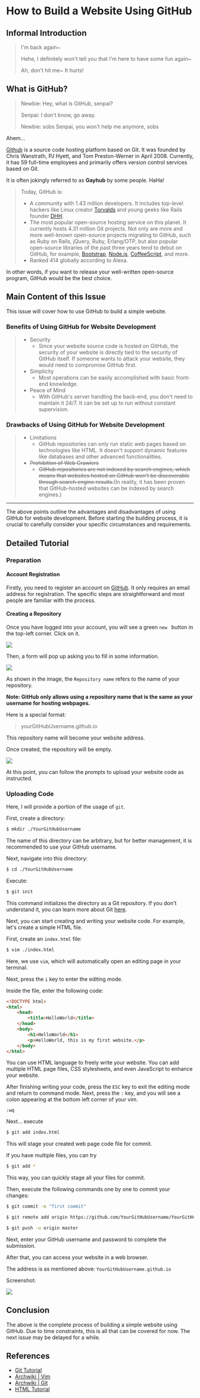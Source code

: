 # How to Build a Website Using GitHub


## Informal Introduction

> I'm back again~
>
> Hehe, I definitely won't tell you that I'm here to have some fun again~
>
> Ah, don't hit me~ It hurts!
## What is GitHub?

> Newbie: Hey, what is GitHub, senpai?
>
> Senpai: I don't know, go away.
>
> Newbie: sobs Senpai, you won't help me anymore, sobs

Ahem...

[Github](https://github.com/) is a source code hosting platform based on Git. It was founded by Chris Wanstrath, PJ Hyett, and Tom Preston-Werner in April 2008. Currently, it has 59 full-time employees and primarily offers version control services based on Git.

It is often jokingly referred to as **Gayhub** by some people.  HaHa!

> Today, GitHub is:
> * A community with 1.43 million developers. It includes top-level hackers like Linux creator [Torvalds](https://github.com/torvalds) and young geeks like Rails founder [DHH](https://github.com/dhh).
> * The most popular open-source hosting service on this planet. It currently hosts 4.31 million Git projects. Not only are more and more well-known open-source projects migrating to GitHub, such as Ruby on Rails, jQuery, Ruby, Erlang/OTP, but also popular open-source libraries of the past three years tend to debut on GitHub, for example, [Bootstrap](https://github.com/twitter/bootstrap), [Node.js](https://github.com/joyent/node), [CoffeeScript](https://github.com/jashkenas/coffee-script), and more.
> * Ranked 414 globally according to Alexa.

In other words, if you want to release your well-written open-source program, GitHub would be the best choice.

## Main Content of this Issue

This issue will cover how to use GitHub to build a simple website.

### Benefits of Using GitHub for Website Development
>
> * Security
>    * Since your website source code is hosted on GitHub, the security of your website is directly tied to the security of GitHub itself. If someone wants to attack your website, they would need to compromise GitHub first.
> * Simplicity
>   * Most operations can be easily accomplished with basic front-end knowledge.
> * Peace of Mind
>   * With GitHub's server handling the back-end, you don't need to maintain it 24/7. It can be set up to run without constant supervision.

### Drawbacks of Using GitHub for Website Development
> 
> * Limitations
>   * GitHub repositories can only run static web pages based on technologies like HTML. It doesn't support dynamic features like databases and other advanced functionalities.
> * ~~Prohibition of Web Crawlers~~
>   * ~~GitHub repositories are not indexed by search engines, which means that websites hosted on GitHub won't be discoverable through search engine results.~~(In reality, it has been proven that GitHub-hosted websites can be indexed by search engines.)

---

The above points outline the advantages and disadvantages of using GitHub for website development. Before starting the building process, it is crucial to carefully consider your specific circumstances and requirements.


## Detailed Tutorial
### Preparation
#### Account Registration

Firstly, you need to register an account on [GitHub](https://github.com/). It only requires an email address for registration. The specific steps are straightforward and most people are familiar with the process.

#### Creating a Repository

Once you have logged into your account, you will see a green `new ` button in the top-left corner. Click on it.

![](/img/截图_2019-10-13_21-08-00.png)

Then, a form will pop up asking you to fill in some information.

![](/img/截图_2019-10-13_21-11-12.png)

As shown in the image, the `Repository name` refers to the name of your repository.

**Note: GitHub only allows using a repository name that is the same as your username for hosting webpages.**

Here is a special format:

> yourGitHubUsername.github.io

This repository name will become your website address.

Once created, the repository will be empty.

![](/img/截图_2019-10-13_21-18-16.png)

At this point, you can follow the prompts to upload your website code as instructed.

### Uploading Code

Here, I will provide a portion of the usage of `git`.

First, create a directory:

```bash
$ mkdir ./YourGitHubUsername
```

The name of this directory can be arbitrary, but for better management, it is recommended to use your GitHub username.

Next, navigate into this directory:

```bash
$ cd ./YourGitHubUsername
```

Execute:

```bash
$ git init
```

This command initializes the directory as a Git repository. If you don't understand it, you can learn more about Git [here](https://www.runoob.com/git/git-tutorial.html).


Next, you can start creating and writing your website code. For example, let's create a simple HTML file.

First, create an `index.html` file:

```bash
$ vim ./index.html
```

Here, we use `vim`, which will automatically open an editing page in your terminal.

Next, press the `i` key to enter the editing mode.

Inside the file, enter the following code:

```html
<!DOCTYPE html>
<html>
    <head>
        <title>HelloWorld</title>
    </head>
    <body>
        <h1>HelloWorld</h1>
        <p>HelloWorld, this is my first website.</p>
    </body>
</html>
```

You can use HTML language to freely write your website. You can add multiple HTML page files, CSS stylesheets, and even JavaScript to enhance your website.

After finishing writing your code, press the `ESC` key to exit the editing mode and return to command mode. Next, press the `:` key, and you will see a colon appearing at the bottom left corner of your vim.

```
:wq
```

Next... execute

```bash
$ git add index.html
```
This will stage your created web page code file for commit.

If you have multiple files, you can try

```bash
$ git add *
```

This way, you can quickly stage all your files for commit.

Then, execute the following commands one by one to commit your changes:

```bash
$ git commit -m "first commit"
```
```bash
$ git remote add origin https://github.com/YourGitHubUsername/YourGitHubUsername.github.io.git
```
```bash
$ git push -u origin master
```

Next, enter your GitHub username and password to complete the submission.

After that, you can access your website in a web browser.

The address is as mentioned above: `YourGitHubUsername.github.io`

Screenshot: 

![](/img/截图_2019-10-13_22-34-30.png)

## Conclusion

The above is the complete process of building a simple website using GitHub. Due to time constraints, this is all that can be covered for now. The next issue may be delayed for a while.

## References

* [Git Tutorial](https://www.runoob.com/git/git-tutorial.html)
* [Archwiki | Vim](https://wiki.archlinux.org/index.php/Vim_(%E7%AE%80%E4%BD%93%E4%B8%AD%E6%96%87))
* [Archwiki | Git](https://wiki.archlinux.org/index.php/Git_(%E7%AE%80%E4%BD%93%E4%B8%AD%E6%96%87))
* [HTML Tutorial](https://www.runoob.com/html/html-tutorial.html)
